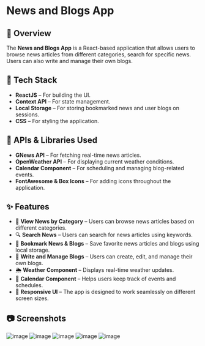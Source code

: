 # News and Blogs App

## 📌 Overview
The **News and Blogs App** is a React-based application that allows users to browse news articles from different categories, search for specific news. Users can also write and manage their own blogs.

## 🚀 Tech Stack
- **ReactJS** – For building the UI.
- **Context API** – For state management.
- **Local Storage** – For storing bookmarked news and user blogs on sessions.
- **CSS** – For styling the application.

## 📡 APIs & Libraries Used
- **GNews API** – For fetching real-time news articles.
- **OpenWeather API** – For displaying current weather conditions.
- **Calendar Component** – For scheduling and managing blog-related events.
- **FontAwesome & Box Icons** – For adding icons throughout the application.

## ✨ Features
- 📰 **View News by Category** – Users can browse news articles based on different categories.
- 🔍 **Search News** – Users can search for news articles using keywords.
- 📌 **Bookmark News & Blogs** – Save favorite news articles and blogs using local storage.
- 📝 **Write and Manage Blogs** – Users can create, edit, and manage their own blogs.
- 🌦️ **Weather Component** – Displays real-time weather updates.
- 📅 **Calendar Component** – Helps users keep track of events and schedules.
- 🎨 **Responsive UI** – The app is designed to work seamlessly on different screen sizes.

## 📷 Screenshots
![image](https://github.com/user-attachments/assets/d95698d9-9090-443c-bbbc-56d6e9fa3d0d)
![image](https://github.com/user-attachments/assets/8f578ef7-cf73-45e2-b79b-10c1eaee7428)
![image](https://github.com/user-attachments/assets/7ba4e5e3-d335-4741-86fb-d6014465ef7b)
![image](https://github.com/user-attachments/assets/3f1ea3d7-d78c-4a05-939f-741515440070)
![image](https://github.com/user-attachments/assets/dc1ffcab-3bae-4acf-9abd-22641521575b)







